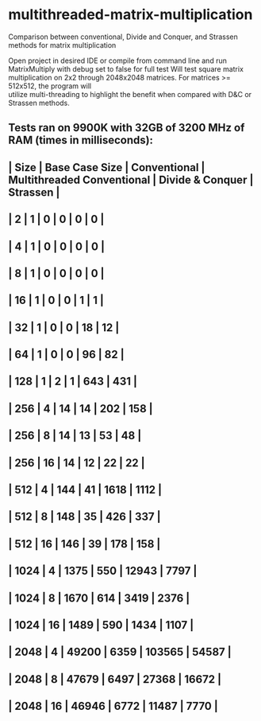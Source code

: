 # multithreaded-matrix-multiplication
Comparison between conventional, Divide and Conquer, and Strassen methods for matrix multiplication

Open project in desired IDE or compile from command line and run MatrixMultiply with debug set to false for full test
Will test square matrix multiplication on 2x2 through 2048x2048 matrices. For matrices >= 512x512, the program will  
utilize multi-threading to highlight the benefit when compared with D&C or Strassen methods. 

Tests ran on 9900K with 32GB of 3200 MHz of RAM (times in milliseconds):
-------------------------------------------------------------------------------------------------------------      
|   Size    | Base Case Size |  Conventional | Multithreaded Conventional  | Divide & Conquer  |   Strassen  |  
-------------------------------------------------------------------------------------------------------------  
|     2     |       1        |      0        |               0             |         0         |      0      | 
-------------------------------------------------------------------------------------------------------------     
|     4     |       1        |      0        |               0             |         0         |      0      | 
-------------------------------------------------------------------------------------------------------------     
|     8     |       1        |      0        |               0             |         0         |      0      | 
-------------------------------------------------------------------------------------------------------------     
|    16     |       1        |      0        |               0             |         1         |      1      | 
-------------------------------------------------------------------------------------------------------------     
|    32     |       1        |      0        |               0             |        18         |     12      | 
-------------------------------------------------------------------------------------------------------------         
|    64     |       1        |      0        |               0             |        96         |     82      | 
-------------------------------------------------------------------------------------------------------------        
|   128     |       1        |      2        |               1             |       643         |    431      | 
-------------------------------------------------------------------------------------------------------------          
|   256     |       4        |     14        |              14             |       202         |    158      | 
-------------------------------------------------------------------------------------------------------------        
|   256     |       8        |     14        |              13             |        53         |     48      | 
-------------------------------------------------------------------------------------------------------------        
|   256     |      16        |     14        |              12             |        22         |     22      | 
-------------------------------------------------------------------------------------------------------------        
|   512     |       4        |    144        |              41             |      1618         |   1112      | 
-------------------------------------------------------------------------------------------------------------        
|   512     |       8        |    148        |              35             |       426         |    337      | 
-------------------------------------------------------------------------------------------------------------        
|   512     |      16        |    146        |              39             |       178         |    158      | 
-------------------------------------------------------------------------------------------------------------        
|  1024     |       4        |   1375        |             550             |     12943         |   7797      | 
-------------------------------------------------------------------------------------------------------------        
|  1024     |       8        |   1670        |             614             |      3419         |   2376      | 
-------------------------------------------------------------------------------------------------------------       
|  1024     |      16        |   1489        |             590             |      1434         |   1107      | 
-------------------------------------------------------------------------------------------------------------        
|  2048     |       4        |  49200        |            6359             |    103565         |  54587      | 
-------------------------------------------------------------------------------------------------------------        
|  2048     |       8        |  47679        |            6497             |     27368         |  16672      | 
-------------------------------------------------------------------------------------------------------------        
|  2048     |      16        |  46946        |            6772             |     11487         |   7770      |  
--------------------------------------------------------------------------------------------------------------       
